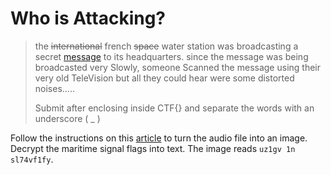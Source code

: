 # Who is Attacking?

> the ~~international~~ french ~~space~~ water station was broadcasting a secret [message](https://drive.google.com/file/d/1ZFc7sx_bNt3vJ_8KZW9n_M-bysNC2SsC/view) to its headquarters. since the message was being broadcasted very Slowly, someone Scanned the message using their very old TeleVision but all they could hear were some distorted noises.....
> 
> Submit after enclosing inside CTF{} and separate the words with an underscore ( _ )

Follow the instructions on this [article](https://ourcodeworld.com/articles/read/956/how-to-convert-decode-a-slow-scan-television-transmissions-sstv-audio-file-to-images-using-qsstv-in-ubuntu-18-04) to turn the audio file into an image. Decrypt the maritime signal flags into text. The image reads `uz1gv 1n sl74vf1fy`.
